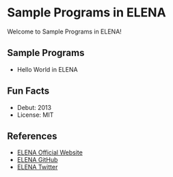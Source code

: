 # Sample Programs in ELENA

Welcome to Sample Programs in ELENA!

## Sample Programs

- Hello World in ELENA

## Fun Facts

- Debut: 2013
- License: MIT

## References

- [ELENA Official Website](http://elenalang.sourceforge.net/)
- [ELENA GitHub](https://github.com/ELENA-LANG/elena-lang)
- [ELENA Twitter](https://twitter.com/elena_language)
